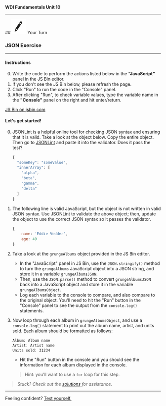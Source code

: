 **WDI Fundamentals Unit 10**

---

##![Your Turn](../assets/exercise.png) Your Turn

### JSON Exercise

---

#### Instructions

0. Write the code to perform the actions listed below in the **"JavaScript"** panel in the JS Bin editor. 
0. If you don't see the JS Bin below, please refresh the page.
0. Click "Run" to run the code in the "Console" panel.
0. After clicking "Run", to check variable values, type the variable name in the **"Console"** panel on the right and hit enter/return.

<a class="jsbin-embed" href="http://jsbin.com/ruqelev/embed?js,console">JS Bin on jsbin.com</a><script src="https://static.jsbin.com/js/embed.min.js?3.41.0"></script>

#### Let's get started!

0. JSONLint is a helpful online tool for checking JSON syntax and ensuring that it is valid. Take a look at the object below. Copy the entire object. Then go to [JSONLint](http://jsonlint.com/) and paste it into the validator. Does it pass the test?

	```js
	{
	  "someKey": "someValue",
	  "innerArray": [
	    "alpha",
	    "beta",
	    "gamma",
	    "delta"
	  ]
	}
	```

0. The following line is valid JavaScript, but the object is not written in valid JSON syntax. Use JSONLint to validate the above object; then, update the object to use the correct JSON syntax so it passes the validator.

	```js
	{
		name: 'Eddie Vedder', 
		age: 49
	}
	```

0. Take a look at the `grungeAlbums` object provided in the JS Bin editor. 
	- In the "JavaScript" panel in JS Bin, use the `JSON.stringify()` method to turn the `grungeAlbums` JavaScript object into a JSON string, and store it in a variable `grungeAlbumsJSON`. 
	- Then, use the `JSON.parse()` method to convert `grungeAlbumsJSON` back into a JavaScript object and store it in the variable `grungeAlbumsObject`. 
	- Log each variable to the console to compare, and also compare to the original object. You'll need to hit the "Run" button in the "Console" panel to see the output from the `console.log()` statements.

0. Now loop through each album in `grungeAlbumsObject`, and use a `console.log()` statement to print out the album name, artist, and units sold. Each album should be formatted as follows:

	```
	Album: Album name
	Artist: Artist name
	Units sold: 31234
	```
	- Hit the "Run" button in the console and you should see the information for each album displayed in the console.

	> Hint: you'll want to use a `for` loop for this step.
	

	
> *Stuck? Check out the [solutions](../exercise-solutions.md#json) for assistance.*

---
Feeling confident? [Test yourself.](objects-quiz.md)
